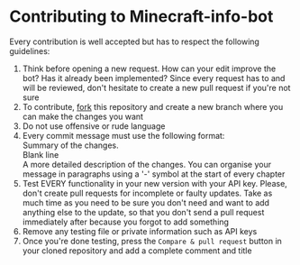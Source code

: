 # Contributing to Minecraft-info-bot
Every contribution is well accepted but has to respect the following guidelines:
1. Think before opening a new request. How can your edit improve the bot? Has it already been implemented? Since every request has to and will be reviewed, don't hesitate to create a new pull request if you're not sure
2. To contribute, [fork](https://docs.github.com/en/github/getting-started-with-github/fork-a-repo) this repository and create a new branch where you can make the changes you want
3. Do not use offensive or rude language
4. Every commit message must use the following format:\
Summary of the changes.\
Blank line\
A more detailed description of the changes. You can organise your message in paragraphs using a '-' symbol at the start of every chapter
5. Test EVERY functionality in your new version with your API key. Please, don't create pull requests for incomplete or faulty updates. Take as much time as you need to be sure you don't need and want to add anything else to the update, so that you don't send a pull request immediately after because you forgot to add something
6. Remove any testing file or private information such as API keys
7. Once you're done testing, press the `Compare & pull request` button in your cloned repository and add a complete comment and title
